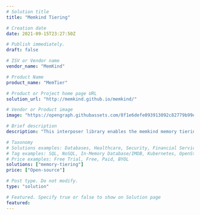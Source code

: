 ```yaml
---
# Solution title
title: "Memkind Tiering"

# Creation date
date: 2021-09-15T23:27:50Z

# Publish immediately.
draft: false

# ISV or Vendor name
vendor_name: "MemKind"

# Product Name
product_name: "MemTier"

# Product or Project home page URL
solution_url: "http://memkind.github.io/memkind/"

# Vendor or Product image
image: "https://opengraph.githubassets.com/8f1e6defe093913092c82779b99e23cf24d4dbd81ee3f3f9e1f1a624405345e3/memkind/memkind"

# Brief description
description: "This interposer library enables the memkind memory tiering mechanism. With this functionality, allocations will be split between different types of memory automatically. The library allows making allocations with the usage of multiple kinds keeping a specified ratio between them. "

# Taxonomy
# Solutions examples: Databases, Healthcare, Security, Financial Services, Cloud Service Provider, Developer Libraries, Developer Tools, Operating Systems, etc...
# Tag examples: SQL, NoSQL, In-Memory Database/IMDB, Kubernetes, OpenStack, OpenShift, etc.
# Price examples: Free Trial, Free, Paid, BYOL
solutions: ["memory-tiering"]
price: ["Open-source"]

# Post type. Do not modify.
type: "solution"

# Featured. Specify true or false to show on Solution page
featured: 
---
```


<!--- Do not write any content here. The front matter is the only required information. --->
